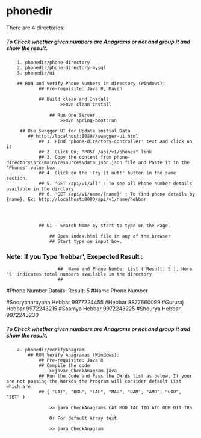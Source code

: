 # phonedir

There are 4 directories:

##### To Check whether given numbers are Anagrams or not and group it and show the result.
        1. phonedir/phone-directory
        2. phonedir/phone-directory-mysql
        3. phonedir/ui

        ## RUN and Verify Phone Numbers in directory (Windows):
                ## Pre-requisite: Java 8, Maven
                
                ## Build clean and Install
                        >>mvn clean install
                    
                    ## Run One Server
                        >>mvn spring-boot:run
                
         ## Use Swagger UI for Update initial Data
            ## http://localhost:8080//swagger-ui.html
                ## 1. Find 'phone-directory-controller' text and click on it
                ## 2. Click On; "POST /api/v1/phones" link
                ## 3. Copy the content from phone-directory\src\main\resources\data_json.json file and Paste it in the 'Phones' value box
                ## 4. Click on the 'Try it out!' button in the same section.
                ## 5. 'GET /api/v1/all' : To see all Phone number details available in the dirctory
                ## 6. 'GET /api/v1/name/{name}' : To find phone details by {name}. Ex: http://localhost:8080/api/v1/name/hebbar
                                



                ## UI - Search Name by start to type on the Page.

                    ## Open index.html file in any of the browser
                    ## Start type on input box.


   ### Note: If you Type  'hebbar', Exepected Result :
                       ##  Name and Phone Number List ( Result: 5 ), Here  '5' indicates total numbers available in the directory
                       ##     
#Phone Number Datails: Result: 5
#Name          Phone Number

#Sooryanarayana Hebbar	9977224455
#Hebbar	8877660099
#Gururaj Hebbar	9972243215
#Saamya Hebbar	9972243225
#Shourya Hebbar	9972243230
                      


##### To Check whether given numbers are Anagrams or not and group it and show the result.
        4. phonedir/verifyAnagram
            ## RUN Verify Anagramas (Windows):
                ## Pre-requisite: Java 8
                ## Compile the code 
                    >>javac CheckAnagram.java
                ## Run the Code and Pass the OWrds list as below, If your are not passing the Workds the Program will consider default List which are
                ## { "CAT", "DOG", "TAC", "MAD", "DAM", "AMD", "GOD", "SET" }
                    
                    >> java CheckAnagrams CAT MOD TAC TID ATC ODM DIT TRS

                    Or For default Array test

                    >> java CheckAnagram
